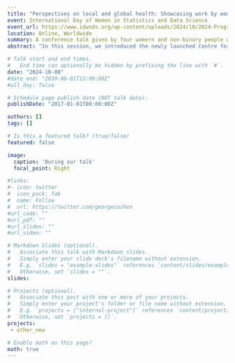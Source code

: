 ```yaml
---
title: "Perspectives on local and global health: Showcasing work by women and non-binary people at the London School of Hygiene & Tropical Medicine’s new Data Science and Statistics Centre"
event: International Day of Women in Statistics and Data Science
event_url: https://www.idwsds.org/wp-content/uploads/2024/10/2024-Program-Book.pdf
location: Online, Worldwide
summary: A conference talk given by four womern and non-binary people working in data science
abstract: "In this session, we introduced the newly launched Centre for Data and Statistical Science for Health (DASH Centre) which aims to bring together data science expertise from across the London School of Hygiene & Tropical Medicine’s four sites to generate new opportunities for research, training and impact. We shone a spotlight on the research of four individuals who work with observational health datasets both locally and globally with applications that span infectious and genetic diseases, maternal health, and artificial intelligence. We closed the session with some reflections on inclusion and gender in our academic environment."

# Talk start and end times.
#   End time can optionally be hidden by prefixing the line with `#`.
date: "2024-10-08"
#date_end: "2030-06-01T15:00:00Z"
#all_day: false

# Schedule page publish date (NOT talk date).
publishDate: "2017-01-01T00:00:00Z"

authors: []
tags: []

# Is this a featured talk? (true/false)
featured: false

image:
  caption: 'During our talk'
  focal_point: Right

#links:
#- icon: twitter
#  icon_pack: fab
#  name: Follow
#  url: https://twitter.com/georgecushen
#url_code: ""
#url_pdf: ""
#url_slides: ""
#url_video: ""

# Markdown Slides (optional).
#   Associate this talk with Markdown slides.
#   Simply enter your slide deck's filename without extension.
#   E.g. `slides = "example-slides"` references `content/slides/example-slides.md`.
#   Otherwise, set `slides = ""`.
slides: 

# Projects (optional).
#   Associate this post with one or more of your projects.
#   Simply enter your project's folder or file name without extension.
#   E.g. `projects = ["internal-project"]` references `content/project/deep-learning/index.md`.
#   Otherwise, set `projects = []`.
projects:
 - other_new

# Enable math on this page?
math: true
---
```


